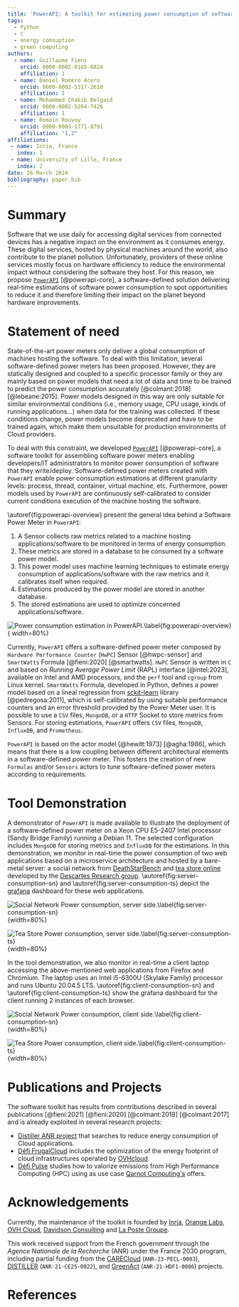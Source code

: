 ```yaml
---
title: 'PowerAPI: A toolkit for estimating power consumption of software'
tags:
  - Python
  - C
  - energy comsuption
  - green computing
authors:
  - name: Guillaume Fieni
    orcid: 0000-0002-0165-6824
    affiliation: 1
  - name: Daniel Romero Acero
    orcid: 0000-0002-5317-2610
    affiliation: 1
  - name: Mohammed Chakib Belgaid
    orcid: 0000-0002-5264-7426
    affiliation: 1
  - name: Romain Rouvoy
    orcid: 0000-0003-1771-8791
    affiliation: "1,2"
affiliations:
 - name: Inria, France
   index: 1
 - name: University of Lille, France
   index: 2
date: 26 March 2024
bibliography: paper.bib
---
```


# Summary

Software that we use daily for accessing digital services from connected devices has a negative impact on the environment as it consumes energy. These digital services, hosted by physical machines around the world, also contribute to the planet pollution. Unfortunately, providers of these online services mostly focus on hardware efficiency to reduce the environmental impact without considering the software they host. For this reason, we propose [`PowerAPI`](https://powerapi.org/) [@powerapi-core], a software-defined solution delivering real-time estimations of software power consumption to spot opportunities to reduce it and therefore limiting their impact on the planet beyond hardware improvements.


# Statement of need

State-of-the-art power meters only deliver a global consumption of machines hosting the software. To deal with this limitation, several software-defined power meters has been proposed. However, they are statically designed and coupled to a specific processor family or they are mainly based on power models that need a lot of data and time to be trained to predict the power consumption accurately [@colmant:2018] [@lebeane:2015]. Power models designed in this way are only suitable for similar environmental conditions (i.e., memory usage, CPU usage, kinds of running applications...) when data for the training was collected. If these conditions change, power models become deprecated and have to be trained again, which make them unsuitable for production environments of Cloud providers.

To deal with this constraint, we developed [`PowerAPI`](https://powerapi.org/) [@powerapi-core], a software toolkit for assembling software power meters enabling developers/IT administrators to monitor power consumption of software that they write/deploy. Software-defined power meters created with `PowerAPI` enable power consumption estimations at different granularity levels: process, thread, container, virtual machine, etc. Furthermore, power models used by `PowerAPI` are continuously self-calibrated to consider current conditions execution of the machine hosting the software.  

\autoref{fig:powerapi-overview} present the general idea behind a Software Power Meter in `PowerAPI`:

1. A Sensor collects raw metrics related to a machine hosting applications/software to be monitored in terms of energy consumption.
2. These metrics are stored in a database to be consumed by a software power model.
3. This power model uses machine learning techniques to estimate energy consumption of applications/software with the raw metrics and it calibrates itself when required.
4. Estimations produced by the power model are stored in another database.
5. The stored estimations are used to optimize concerned applications/software.      

![Power consumption estimation in PowerAPI.\label{fig:powerapi-overview}](powerapi-overview.png){ width=80%}

Currently, `PowerAPI` offers a software-defined power meter composed by `Hardware Performance Counter` (`HwPC`) Sensor [@hwpc-sensor] and `SmartWatts` Formula [@fieni:2020] [@smartwatts]. `HwPC` Sensor is written in `C` and based on _Running Average Power Limit_ (RAPL) interface [@intel:2023], available on Intel and AMD processors,  and the `perf` tool and `cgroup` from Linux kernel. `SmartWatts` Formula, developed in Python, defines a power model based on a lineal regression from [sckit-learn](https://scikit-learn.org/stable/) library [@pedregosa:2011], which is self-calibrated by using suitable performance counters and an error threshold provided by the Power Meter user. It is possible to use a `CSV` files, `MongoDB`, or a `HTTP` Socket to store metrics from Sensors. For storing estimations, `PowerAPI` offers `CSV` files, `MongoDB`, `InfluxDB`, and `Prometheus`.

`PowerAPI` is based on the actor model [@hewitt:1973] [@agha:1986], which means that there is a low coupling between different architectural elements in a software-defined power meter. This fosters the creation of new `Formulas` and/or `Sensors` actors to tune software-defined power meters according to requirements.

# Tool Demonstration

A demonstrator of `PowerAPI` is made available to illustrate the deployment of a software-defined power meter on a Xeon CPU E5-2407 Intel processor (Sandy Bridge Family) running a Debian 11. The selected configuration includes `MongoDB` for storing metrics and `InfluxDB` for the estimations.
In this demonstration, we monitor in real-time the power consumption of two web applications based on a microservice architecture and hosted by a bare-metal server: a social network from [DeathStarBench](https://github.com/delimitrou/DeathStarBench) and [tea store online](https://github.com/DescartesResearch/TeaStore) developed by the [Descartes Research group](https://se.informatik.uni-wuerzburg.de/). \autoref{fig:server-consumption-sn} and \autoref{fig:server-consumption-ts} depict the [grafana](https://grafana.com/) dashboard for these web applications.

![Social Network Power consumption, server side.\label{fig:server-consumption-sn}](server-consumption-sn.png){width=80%}

![Tea Store Power consumption, server side.\label{fig:server-consumption-ts}](server-consumption-ts.png){width=80%}

In the tool demonstration, we also monitor in real-time a client laptop accessing the above-mentioned web applications from Firefox and Chromium. The laptop uses an Intel i5-6300U (Skylake Family) processor and runs Ubuntu 20.04.5 LTS. \autoref{fig:client-consumption-sn} and \autoref{fig:client-consumption-ts}  show the grafana dashboard for the client running 2 instances of each browser.

![Social Network Power consumption, client side.\label{fig:client-consumption-sn}](client-consumption-sn.png){width=80%}

![Tea Store Power consumption, client side.\label{fig:client-consumption-ts}](client-consumption-ts.png){width=80%}



# Publications and Projects
The software toolkit has results from contributions described in several publications [@fieni:2021] [@fieni:2020] [@colmant:2018] [@colmant:2017] and is already exploited in several research projects:

  - [Distiller ANR project](https://distiller.cloud) that searches to reduce energy consumption of Cloud applications.
  - [Défi FrugalCloud](https://www.inria.fr/fr/inria-ovhcloud) includes the optimization of the energy footprint of cloud infrastructures operated by [OVHcloud](https://www.ovhcloud.com/).
  - [Défi Pulse](https://www.inria.fr/fr/pulse-defi-qarnot-computing-ademe-calcul-intensif-hpc-environnement) studies how to valorize emissions from High Performance Computing (HPC) using as use case [Qarnot Computing's](https://qarnot.com/) offers.


# Acknowledgements

Currently, the maintenance of the toolkit is founded by [Inria](https://www.inria.fr/en), [Orange Labs](https://lelab.orange.fr/), [OVH Cloud](https://www.ovhcloud.com/en/), [Davidson Consulting](https://www.davidson.fr/) and [La Poste Groupe](https://www.lapostegroupe.com/en).

This work received support from the French government through the _Agence Nationale de la Recherche_ (ANR) under the France 2030 program, including partial funding from the [CARECloud](https://carecloud.irisa.fr) (`ANR-23-PECL-0003`), [DISTILLER](https://anr.fr/Projet-ANR-21-CE25-0022) (`ANR-21-CE25-0022`), and [GreenAct](https://anr.fr/Projet-ANR-21-HDF1-0006) (`ANR-21-HDF1-0006`) projects.

# References
